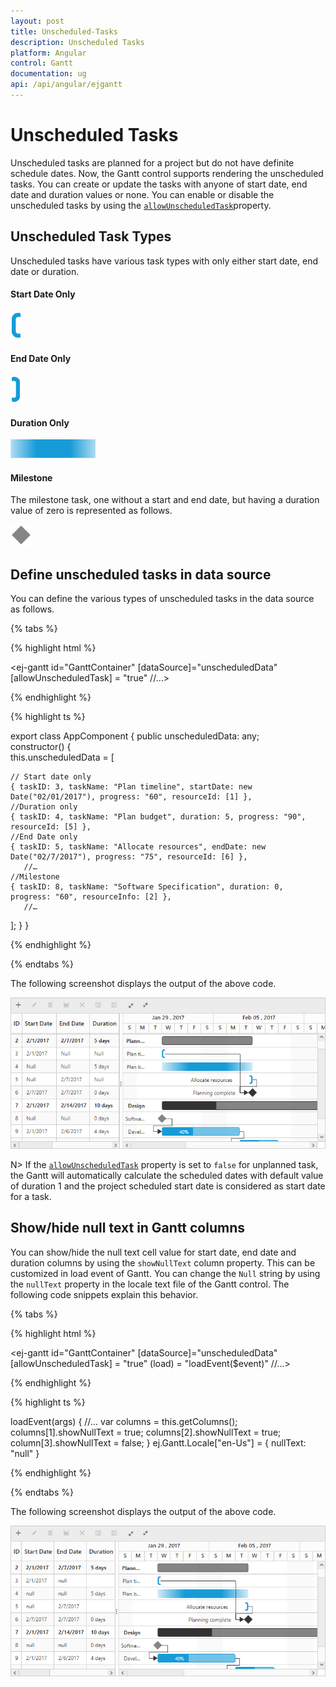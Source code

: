 ```yaml
---
layout: post
title: Unscheduled-Tasks
description: Unscheduled Tasks
platform: Angular
control: Gantt
documentation: ug
api: /api/angular/ejgantt
---
```


# Unscheduled Tasks

Unscheduled tasks are planned for a project but do not have definite schedule dates.  Now, the Gantt control supports rendering the unscheduled tasks. You can create or update the tasks with anyone of start date, end date and duration values or none. You can enable or disable the unscheduled tasks by using the [`allowUnscheduledTask`](/api/angular/ejgantt#members:allowUnscheduledTask)property.

## Unscheduled Task Types

Unscheduled tasks have various task types with only either start date, end date or duration.

#### Start Date Only

![](Unscheduled-Tasks_images/Start_Date_Only.png)

#### End Date Only

![](Unscheduled-Tasks_images/End_Date_Only.png)

#### Duration Only

![](Unscheduled-Tasks_images/Duration_Only.png)

#### Milestone

The milestone task, one without a start and end date, but having a duration value of zero is represented as follows.

![](Unscheduled-Tasks_images/Milestone.png)

## Define unscheduled tasks in data source

You can define the various types of unscheduled tasks in the data source as follows.

{% tabs %}

{% highlight html %}

<ej-gantt id="GanttContainer" [dataSource]="unscheduledData" 
    [allowUnscheduledTask] = "true"
    //...>
</ej-gantt>

{% endhighlight %}

{% highlight ts %}

export class AppComponent {
    public unscheduledData: any;   
    constructor() {        
        this.unscheduledData = [

    // Start date only
    { taskID: 3, taskName: "Plan timeline", startDate: new Date("02/01/2017"), progress: "60", resourceId: [1] },
    //Duration only
    { taskID: 4, taskName: "Plan budget", duration: 5, progress: "90", resourceId: [5] },
    //End Date only
    { taskID: 5, taskName: "Allocate resources", endDate: new Date("02/7/2017"), progress: "75", resourceId: [6] },
       //…
    //Milestone 
    { taskID: 8, taskName: "Software Specification", duration: 0, progress: "60", resourceInfo: [2] },
       //…        
];
    }
}

{% endhighlight %}

{% endtabs %}

The following screenshot displays the output of the above code. 

![](Unscheduled-Tasks_images/Image1.png)

N> If the [`allowUnscheduledTask`](/api/angular/ejgantt#members:allowUnscheduledTask) property is set to `false` for unplanned task, the Gantt will automatically calculate the scheduled dates with default value of duration 1 and the project scheduled start date is considered as start date for a task.

## Show/hide null text in Gantt columns

You can show/hide the null text cell value for start date, end date and duration columns by using the `showNullText` column property. This can be customized in load event of Gantt. You can change the `Null` string by using the `nullText` property in the locale text file of the Gantt control. The following code snippets explain this behavior.

{% tabs %}

{% highlight html %}

<ej-gantt id="GanttContainer" [dataSource]="unscheduledData" 
    [allowUnscheduledTask] = "true" (load) = "loadEvent($event)"
    //...>
</ej-gantt>

{% endhighlight %}

{% highlight ts %}

loadEvent(args) {
   //…
   var columns = this.getColumns();
       columns[1].showNullText = true;
       columns[2].showNullText = true;
       column[3].showNullText = false;
}
ej.Gantt.Locale["en-Us"] = {
   nullText: "null"
}

{% endhighlight %}

{% endtabs %}

The following screenshot displays the output of the above code. 

![](Unscheduled-Tasks_images/Image2.png)
